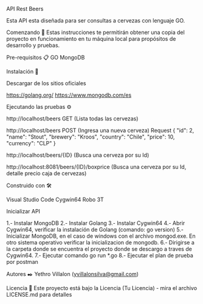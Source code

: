 API Rest Beers

Esta API esta diseñada para ser consultas a cervezas con lenguaje GO.

Comenzando 🚀
Estas instrucciones te permitirán obtener una copia del proyecto en funcionamiento en tu máquina local para propósitos de desarrollo y pruebas.

Pre-requisitos 📋
GO
MongoDB

Instalación 🔧

Descargar de los sitios oficiales

https://golang.org/
https://www.mongodb.com/es

Ejecutando las pruebas ⚙️

http://localhost/beers GET (Lista todas las cervezas)

http://localhost/beers POST (Ingresa una nueva cerveza)
Request
{
	"id": 2,
	"name": "Stout",
	"brewery": "Kroos",
	"country": "Chile",
	"price": 10,
	"currency": "CLP"
}

http://localhost/beers/{ID} (Busca una cerveza por su Id)

http://localhost:8081/beers/{ID}/boxprice (Busca una cerveza por su Id, detalle precio caja de cervezas)

Construido con 🛠️

Visual Studio Code
Cygwin64
Robo 3T

Inicializar API

1.- Instalar MongoDB
2.- Instalar Golang
3.- Instalar Cygwin64
4.- Abrir Cygwin64, verificar la instalación de Golang (comando: go version)
5.- Inicializar MongoDB, en el caso de windows con el archivo mongod.exe. En otro sistema operativo verificar la inicializacion de mongodb.
6.- Dirigirse a la carpeta donde se encuentra el proyecto donde se descargo a traves de Cygwin64. 
7.- Ejecutar comando go run *.go
8.- Ejecutar el plan de prueba por postman


Autores ✒️
Yethro Villalon (yvillalonsilva@gmail.com)

Licencia 📄
Este proyecto está bajo la Licencia (Tu Licencia) - mira el archivo LICENSE.md para detalles
